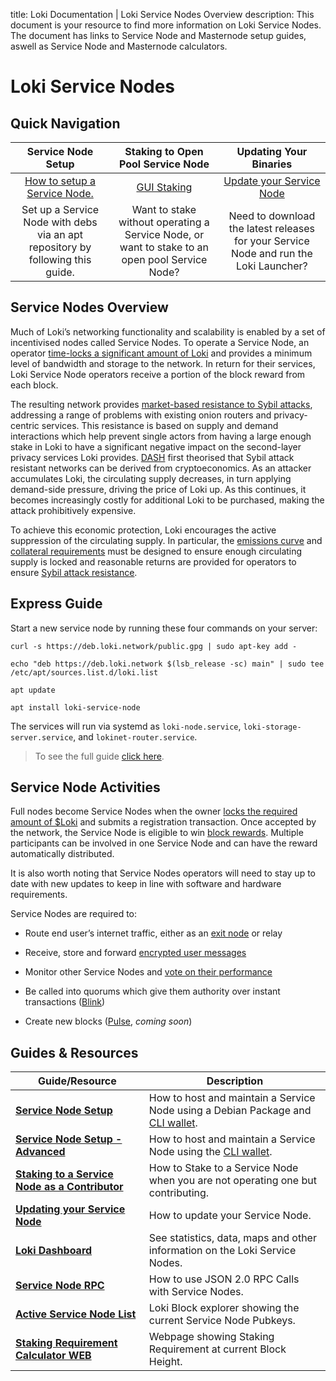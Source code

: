 title: Loki Documentation | Loki Service Nodes Overview
description: This document is your resource to find more information on Loki Service Nodes. The document has links to Service Node and Masternode setup guides, aswell as Service Node and Masternode calculators.

# Loki Service Nodes

## Quick Navigation

|                             **Service Node Setup**                             |                              **Staking to Open Pool Service Node**                             |                              **Updating Your Binaries**                              |
|:------------------------------------------------------------------------------:|:----------------------------------------------------------------------------------------------:|:----------------------------------------------------------------------------------------:|
|[How to setup a Service Node.](DebianPackageGuide.md)            |[GUI Staking](GUIStakingGuide.md)                                               |[Update your Service Node](../DebianPackageGuide/#upgrading) |
| Set up a Service Node with debs via an apt repository by following this guide. | Want to stake without operating a Service Node, or want to stake to an open pool Service Node? |  Need to download the latest releases for your Service Node and run the Loki Launcher?   |

## Service Nodes Overview

Much of Loki’s networking functionality and scalability is enabled by a set of incentivised nodes called Service Nodes.  To operate a Service Node, an operator [time-locks a significant amount of Loki](../ServiceNodes/StakingRequirement.md) and provides a minimum level of bandwidth and storage to the network. In return for their services, Loki Service Node operators receive a portion of the block reward from each block.

The resulting network provides [market-based resistance to Sybil attacks](../Advanced/SybilResistance.md), addressing a range of problems with existing onion routers and privacy-centric services. This resistance is based on supply and demand interactions which help prevent single actors from having a large enough stake in Loki to have a significant negative impact on the second-layer privacy services Loki provides. [DASH](https://github.com/dashpay/dash/wiki/Whitepaper) first theorised that Sybil attack resistant networks can be derived from cryptoeconomics. As an attacker accumulates Loki, the  circulating supply decreases, in turn applying demand-side pressure, driving the price of Loki up. As this continues, it becomes increasingly costly for additional Loki to be purchased, making the attack prohibitively expensive.

To achieve this economic protection, Loki encourages the active suppression of the circulating supply. In particular, the [emissions curve](../Advanced/Cryptoeconomics.md) and [collateral requirements](../ServiceNodes/StakingRequirement.md) must be designed to ensure enough circulating supply is locked and reasonable returns are provided for operators to ensure [Sybil attack resistance](../Advanced/SybilResistance.md).

## Express Guide

Start a new service node by running these four commands on your server:

```
curl -s https://deb.loki.network/public.gpg | sudo apt-key add -

echo "deb https://deb.loki.network $(lsb_release -sc) main" | sudo tee /etc/apt/sources.list.d/loki.list

apt update

apt install loki-service-node
```

The services will run via systemd as `loki-node.service`, `loki-storage-server.service`, and
`lokinet-router.service`.

> To see the full guide [click here](../ServiceNodes/DebianPackageGuide.md).

## Service Node Activities

Full nodes become Service Nodes when the owner [locks the required amount of $Loki](../ServiceNodes/StakingRequirement.md) and submits a registration transaction. Once accepted by the network, the Service Node is eligible to win [block rewards](../Advanced/Cryptoeconomics.md). Multiple participants can be involved in one Service Node and can have the reward automatically distributed.

It is also worth noting that Service Nodes operators will need to stay up to date with new updates to keep in line with software and hardware requirements. 

Service Nodes are required to:

-   Route end user’s internet traffic, either as an [exit node](/ServiceNodes/ServiceNodeFunctions/#exit-nodes) or relay
    
-   Receive, store and forward [encrypted user messages](../LokiServices/Messenger/Session.md)
    
-   Monitor other Service Nodes and [vote on their performance](../Advanced/SwarmFlagging.md)
    
-   Be called into quorums which give them authority over instant transactions ([Blink](../LokiServices/Blink.md))
    
-   Create new blocks ([Pulse](../Advanced/PulseLip5.md), *coming soon*)

## Guides & Resources

| **Guide/Resource**                                                                                                       	| **Description**                                                                                                                                   	|
|--------------------------------------------------------------------------------------------------------------------------	|---------------------------------------------------------------------------------------------------------------------------------------------------	| 
| **[Service Node Setup](DebianPackageGuide.md)**                                                            	| How to host and maintain a Service Node using a Debian Package and [CLI wallet](/Wallets/WalletsOverview/#command-line-interface-wallet-cli). |
|**[Service Node Setup - Advanced](../ServiceNodes/SNFullGuideLegacy.md)** | How to host and maintain a Service Node using the [CLI wallet](/Wallets/WalletsOverview/#command-line-interface-wallet-cli). |
| **[Staking to a Service Node as a Contributor](../ServiceNodes/GUIStakingGuide.md)** | How to Stake to a Service Node when you are not operating one but contributing. |
| **[Updating your Service Node](../DebianPackageGuide/#upgrading)**                                                          | How to update your Service Node.|
|**[Loki Dashboard](https://lokidashboard.com/)**| See statistics, data, maps and other information on the Loki Service Nodes.|
| **[Service Node RPC](../Developer/SNRPCGuide.md)**                                                                       	| How to use JSON 2.0 RPC Calls with Service Nodes.                                                                                                 	|
| **[Active Service Node List](https://www.lokiblocks.com)**                                                               	| Loki Block explorer showing the current Service Node Pubkeys.                                                                                     	|
| **[Staking Requirement Calculator WEB](https://imaginary.stream/sn/)**                                                   	| Webpage showing Staking Requirement at current Block Height.                                                                                      	|
